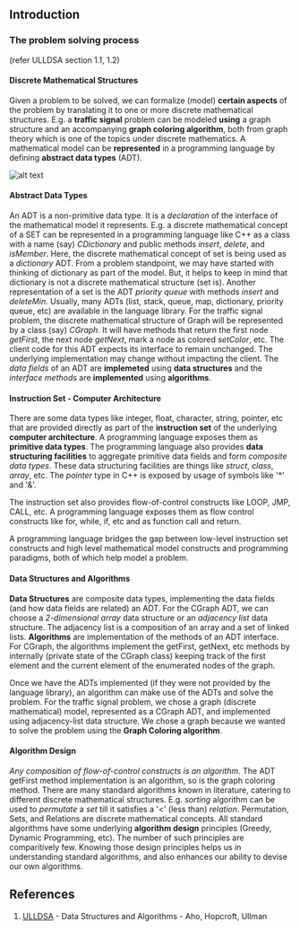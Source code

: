 ## Introduction

### The problem solving process
(refer ULLDSA section 1.1, 1.2)

#### Discrete Mathematical Structures

Given a problem to be solved, we can formalize (model) **certain aspects** of the problem by translating it to one or more discrete mathematical structures. E.g. a **traffic signal** problem can be modeled **using** a graph structure and an accompanying **graph coloring algorithm**, both from graph theory which is one of the topics under discrete mathematics. A mathematical model can be **represented** in a programming language by defining **abstract data types** (ADT).

![alt text](https://github.com/jeetendradhall/algorithms/raw/master/FromProblems2Instructions.png "From Problems to Machine Instructions")

#### Abstract Data Types

An ADT is a non-primitive data type. It is a _declaration_ of the interface of the mathematical model it represents. E.g. a discrete mathematical concept of a SET can be represented in a programming language like C++ as a class with a name (say) _CDictionary_ and public methods _insert_, _delete_, and _isMember_. Here, the discrete mathematical concept of set is being used as a _dictionary_ ADT. From a problem standpoint, we may have started with thinking of dictionary as part of the model. But, it helps to keep in mind that dictionary is not a discrete mathematical structure (set is). Another representation of a set is the ADT _priority queue_ with methods _insert_ and _deleteMin_. Usually, many ADTs (list, stack, queue, map, dictionary, priority queue, etc) are available in the language library. For the traffic signal problem, the discrete mathematical structure of Graph will be represented by a class (say) _CGraph_. It will have methods that return the first node _getFirst_, the next node _getNext_, mark a node as colored _setColor_, etc. The client code for this ADT expects its interface to remain unchanged. The underlying implementation may change without impacting the client. The _data fields_ of an ADT are **implemeted** using **data structures** and the _interface methods_ are **implemented** using **algorithms**.

#### Instruction Set - Computer Architecture

There are some data types like integer, float, character, string, pointer, etc that are provided directly as part of the **instruction set** of the underlying **computer architecture**. A programming language exposes them as **primitive data types**. The programming language also provides **data structuring facilities** to aggregate primitive data fields and form _composite data types_. These data structuring facilities are things like _struct_, _class_, _array_, etc. The _pointer_ type in C++ is exposed by usage of symbols like '*' and '&'.

The instruction set also provides flow-of-control constructs like LOOP, JMP, CALL, etc. A programming language exposes them as flow control constructs like for, while, if, etc and as function call and return.

A programming language bridges the gap between low-level instruction set constructs and high level mathematical model constructs and programming paradigms, both of which help model a problem.

#### Data Structures and Algorithms

**Data Structures** are composite data types, implementing the data fields (and how data fields are related) an ADT. For the CGraph ADT, we can choose a _2-dimensional array_ data structure or an _adjacency list_ data structure. The adjacency list is a composition of an array and a set of linked lists. **Algorithms** are implementation of the methods of an ADT interface. For CGraph, the algorithms implement the getFirst, getNext, etc methods by internally (private state of the CGraph class) keeping track of the first element and the current element of the enumerated nodes of the graph.

Once we have the ADTs implemented (if they were not provided by the language library), an algorithm can make use of the ADTs and solve the problem. For the traffic signal problem, we chose a graph (discrete mathematical) model, represented as a CGraph ADT, and implemented using adjacency-list data structure. We chose a graph because we wanted to solve the problem using the **Graph Coloring algorithm**.

#### Algorithm Design

_Any composition of flow-of-control constructs is an algorithm_. The ADT getFirst method implementation is an algorithm, so is the graph coloring method. There are many standard algorithms known in literature, catering to different discrete mathematical structures. E.g. _sorting_ algorithm can be used to _permutate_ a _set_ till it satisfies a '<' (less than) _relation_. Permutation, Sets, and Relations are discrete mathematical concepts. All standard algorithms have some underlying **algorithm design** principles (Greedy, Dynamic Programming, etc). The number of such principles are comparitively few. Knowing those design principles helps us in understanding standard algorithms, and also enhances our ability to devise our own algorithms.

## References
1. [ULLDSA](https://www.amazon.com/Data-Structures-Algorithms-Alfred-Aho/dp/0201000237/ref=sr_1_1?crid=PED8DJ3UJARO&keywords=data+structures+and+algorithms.+aho%2C+ullman+%26+hopcroft&qid=1563976870&s=gateway&sprefix=ullman+data+structures+%2Caps%2C375&sr=8-1) - Data Structures and Algorithms - Aho, Hopcroft, Ullman
